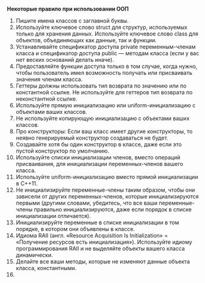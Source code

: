 **Некоторые правило при использовании ООП**

1. Пишите имена классов с заглавной буквы.
2. Используйте ключевое слово struct для структур, используемых только для хранения данных. Используйте ключевое слово class для объектов, объединяющих как данные, так и функции.
3. Устанавливайте спецификатор доступа private переменным-членам класса и спецификатор доступа public — методам класса (если у вас нет веских оснований делать иначе).
4. Предоставляйте функции доступа только в том случае, когда нужно, чтобы пользователь имел возможность получать или присваивать значения членам класса.
5. Геттеры должны использовать тип возврата по значению или по константной ссылке. Не используйте для геттеров тип возврата по неконстантной ссылке.
6. Используйте прямую инициализацию или uniform-инициализацию с объектами ваших классов.
7. Не используйте копирующую инициализацию с объектами ваших классов.
8. Про конструкторы: Если ваш класс имеет другие конструкторы, то неявно генерируемый конструктор создаваться не будет.
9. Создавайте хотя бы один конструктор в классе, даже если это пустой конструктор по умолчанию.
10. Используйте списки инициализации членов, вместо операций присваивания, для инициализации переменных-членов вашего класса.
11. Используйте uniform-инициализацию вместо прямой инициализации в C++11.
12. Не инициализируйте переменные-члены таким образом, чтобы они зависели от других переменных-членов, которые инициализируются первыми (другими словами, убедитесь, что все ваши переменные-члены правильно инициализируются, даже если порядок в списке инициализации отличается).
13. Инициализируйте переменные в списке инициализации в том порядке, в котором они объявлены в классе.
14. Идиома RAII (англ. «Resource Acquisition Is Initialization» = «Получение ресурсов есть инициализация»). Используйте идиому программирования RAII и не выделяйте объекты вашего класса динамически.
15. Делайте все ваши методы, которые не изменяют данные объекта класса, константными.
16.
